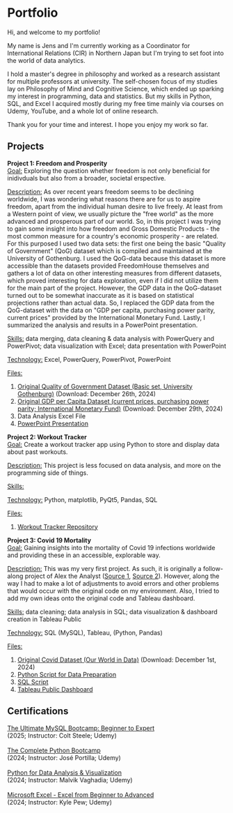 # Portfolio
Hi, and welcome to my portfolio! 

My name is Jens and I'm currently working as a Coordinator for International Relations (CIR) in Northern Japan but I'm trying to set foot into the world of data analytics.

I hold a master's degree in philosophy and worked as a research assistant for multiple professors at university. The self-chosen focus of my studies lay on Philosophy of Mind and Cognitive Science, which ended up sparking my interest in programming, data and statistics. But my skills in Python, SQL, and Excel I acquired mostly during my free time mainly via courses on Udemy, YouTube, and a whole lot of online research.

Thank you for your time and interest.
I hope you enjoy my work so far.

## Projects
**Project 1: Freedom and Prosperity**\
<ins>Goal:</ins> Exploring the question whether freedom is not only beneficial for inidivduals but also from a broader, societal erspective.

<ins>Description:</ins> As over recent years freedom seems to be declining worldwide, I was wondering what reasons there are for us to aspire freedom, apart from the individual human desire to live freely. At least from a Western point of view, we usually picture the "free world" as the more advanced and prosperous part of our world. So, in this project I was trying to gain some insight into how freedom and Gross Domestic Products - the most common measure for a country's economic prosperity - are related. 
For this purposed I used two data sets: the first one being the basic "Quality of Government" (QoG) dataset which is compiled and maintained at the University of Gothenburg. I used the QoG-data because this dataset is more accessible than the datasets provided FreedomHouse themselves and gathers a lot of data on other interesting measures from different datasets, which proved interesting for data exploration, even if I did not utilize them for the main part of the project.
However, the GDP data in the QoG-dataset turned out to be somewhat inaccurate as it is based on statistical projections rather than actual data. So, I replaced the GDP data from the QoG-dataset with the data on "GDP per capita, purchasing power parity, current prices" provided by the International Monetary Fund.
Lastly, I summarized the analysis and results in a PowerPoint presentation.

<ins>Skills:</ins> data merging, data cleaning & data analysis with PowerQuery and PowerPivot; data visualization with Excel; data presentation with PowerPoint

<ins>Technology:</ins> Excel, PowerQuery, PowerPivot, PowerPoint

<ins>Files:</ins> 
1. [Original Quality of Government Dataset (Basic set, University Gothenburg)](https://www.gu.se/en/quality-government/qog-data/data-downloads/basic-dataset) (Download: December 26th, 2024)
2. [Original GDP per Capita Dataset (current prices, purchasing power parity; International Monetary Fund)](https://www.imf.org/external/datamapper/PPPGDP@WEO/OEMDC/ADVEC/WEOWORLD) (Download: December 29th, 2024)
3. Data Analysis Excel File
4. [PowerPoint Presentation](https://drive.google.com/drive/folders/1iXGSRn7jPZtLCqc9sF248rEuPM6t_RWp?usp=drive_link)

**Project 2: Workout Tracker**\
<ins>Goal:</ins> Create a workout tracker app using Python to store and display data about past workouts.

<ins>Description:</ins> This project is less focused on data analysis, and more on the programming side of things. 

<ins>Skills:</ins> 

<ins>Technology:</ins> Python, matplotlib, PyQt5, Pandas, SQL

<ins>Files:</ins> 
1. [Workout Tracker Repository](https://ourworldindata.org/covid-deaths)

**Project 3: Covid 19 Mortality**\
<ins>Goal:</ins> Gaining insights into the mortality of Covid 19 infections worldwide and providing these in an accessible, explorable way.

<ins>Description:</ins> This was my very first project. 
As such, it is originally a follow-along project of Alex the Analyst ([Source 1](https://www.youtube.com/watch?v=qfyynHBFOsM), [Source 2](https://www.youtube.com/watch?v=QILNlRvJlfQ)). 
However, along the way I had to make a lot of adjustments to avoid errors and other problems that would occur with the original code on my environment.
Also, I tried to add my own ideas onto the original code and Tableau dashboard.

<ins>Skills:</ins> data cleaning; data analysis in SQL; data visualization & dashboard creation in Tableau Public

<ins>Technology:</ins> SQL (MySQL), Tableau, (Python, Pandas)

<ins>Files:</ins> 
1. [Original Covid Dataset (Our World in Data)](https://ourworldindata.org/covid-deaths)  (Download: December 1st, 2024)
2. [Python Script for Data Preparation](https://github.com/JensHmnn/portfolio/blob/main/Covid19%20Deaths%20Project/1.%20Covid19%20Deaths%20Python%20Script%20to%20Split%20CSVs.py)
3. [SQL Script](https://github.com/JensHmnn/portfolio/blob/main/Covid19%20Deaths%20Project/2.%20Covid19%20Deaths%20Main%20SQL%20script.sql)
4. [Tableau Public Dashboard](https://public.tableau.com/views/GlobalCovidDataDashboard_17386379658780/Dashboard1?:language=de-DE&:sid=&:redirect=auth&:display_count=n&:origin=viz_share_link)

## Certifications
[The Ultimate MySQL Bootcamp: Beginner to Expert](https://www.udemy.com/certificate/UC-7aa27976-dc1b-4566-a78f-0af7e2cc9dcd/)\
(2025; Instructor: Colt Steele; Udemy)\
\
[The Complete Python Bootcamp](https://www.udemy.com/certificate/UC-ad958bff-147a-4029-959e-76ee3037e807/)\
(2024; Instructor: José Portilla; Udemy)\
\
[Python for Data Analysis & Visualization](https://www.udemy.com/certificate/UC-27c92129-57a4-4d3f-9abc-7647b1a333bf)\
(2024; Instructor: Malvik Vaghadia; Udemy)\
\
[Microsoft Excel - Excel from Beginner to Advanced](https://www.udemy.com/certificate/UC-7c1a8971-f457-4587-a8be-3f6fd3c8bb7a/)\
(2024; Instructor: Kyle Pew; Udemy)
